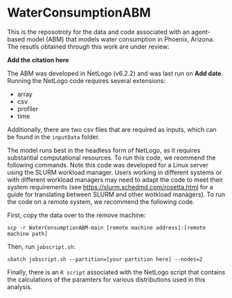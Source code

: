 # WaterConsumptionABM

This is the reposotroty for the data and code associated with an agent-based model (ABM) that models water consumption in Phoenix, Arizona. The resutls obtained through this work are under review: 

**Add the citation here**

The ABM was developed in NetLogo (v6.2.2) and was last run on **Add date**. Running the NetLogo code requires several extensions: 

*  array
*  csv
*  profiler
*  time

Additionally, there are two csv files that are required as inputs, which can be found in the `inputData` folder.

The model runs best in the headless form of NetLogo, as it requires substantial computational resources. To run this code, we reommend the following commands. Note this code was developed for a Linux server using the SLURM workload manager. Users working in different systems or with different workload managers may need to adapt the code to meet their system requirements (see https://slurm.schedmd.com/rosetta.html for a guide for translating between SLURM and other wotkload managers). To run the code on a remote system, we recommend the following code. 

First, copy the data over to the remove machine:

```shell
scp -r WaterConsumptionABM-main [remote machine address]:[remote machine path]
```

Then, run `jobscript.sh`:

```shell
sbatch jobscript.sh --partition=[your partition here] --nodes=2
```

Finally, there is an `R script` associated with the NetLogo script that contains the calculations of the paramters for various distributions used in this analysis.
